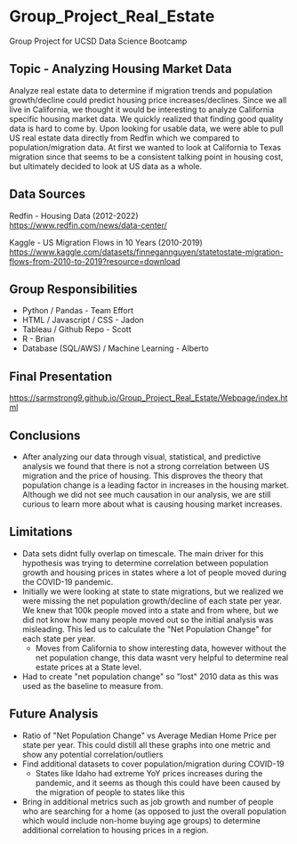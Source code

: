 # Group_Project_Real_Estate
Group Project for UCSD Data Science Bootcamp

## Topic - Analyzing Housing Market Data
Analyze real estate data to determine if migration trends and population growth/decline could predict housing price increases/declines.  Since we all live in California, we thought it would be interesting to analyze California specific housing market data. We quickly realized that finding good quality data is hard to come by. Upon looking for usable data, we were able to pull US real estate data directly from Redfin which we compared to population/migration data. At first we wanted to look at California to Texas migration since that seems to be a consistent talking point in housing cost, but ultimately decided to look at US data as a whole.

## Data Sources
Redfin - Housing Data (2012-2022)  
https://www.redfin.com/news/data-center/

Kaggle - US Migration Flows in 10 Years (2010-2019)
https://www.kaggle.com/datasets/finnegannguyen/statetostate-migration-flows-from-2010-to-2019?resource=download

## Group Responsibilities
- Python / Pandas - Team Effort  
- HTML / Javascript / CSS - Jadon  
- Tableau / Github Repo - Scott  
- R - Brian  
- Database (SQL/AWS) / Machine Learning - Alberto  

## Final Presentation
https://sarmstrong9.github.io/Group_Project_Real_Estate/Webpage/index.html  

## Conclusions  
- After analyzing our data through visual, statistical, and predictive analysis we found that there is not a strong correlation between US migration and the price of housing. This disproves the theory that population change is a leading factor in increases in the housing market. Although we did not see much causation in our analysis, we are still curious to learn more about what is causing housing market increases.


## Limitations
- Data sets didnt fully overlap on timescale.  The main driver for this hypothesis was trying to determine correlation between population growth and housing prices in states where a lot of people moved during the COVID-19 pandemic.
- Initially we were looking at state to state migrations, but we realized we were missing the net population growth/decline of each state per year.  We knew that 100k people moved into a state and from where, but we did not know how many people moved out so the initial analysis was misleading.  This led us to calculate the "Net Population Change" for each state per year.
    - Moves from California to show interesting data, however without the net population change, this data wasnt very helpful to determine real estate prices at a State level.
- Had to create "net population change" so "lost" 2010 data as this was used as the baseline to measure from.

## Future Analysis
- Ratio of "Net Population Change" vs Average Median Home Price per state per year.  This could distill all these graphs into one metric and show any potential correlation/outliers
- Find additional datasets to cover population/migration during COVID-19
    - States like Idaho had extreme YoY prices increases during the pandemic, and it seems as though this could have been caused by the migration of people to states like this
- Bring in additional metrics such as job growth and number of people who are searching for a home (as opposed to just the overall population which would include non-home buying age groups) to determine additional correlation to housing prices in a region.